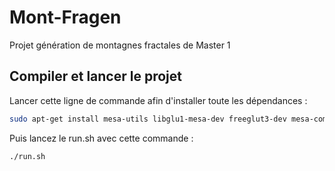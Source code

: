# Mont-Fragen
Projet génération de montagnes fractales de Master 1

## Compiler et lancer le projet
Lancer cette ligne de commande afin d'installer toute les dépendances :

```sh
sudo apt-get install mesa-utils libglu1-mesa-dev freeglut3-dev mesa-common-dev libglm-dev
```
Puis lancez le run.sh avec cette commande :

```sh
./run.sh
```
